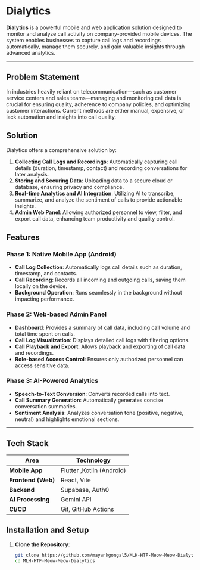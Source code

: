 # Dialytics

**Dialytics** is a powerful mobile and web application solution designed to monitor and analyze call activity on company-provided mobile devices. The system enables businesses to capture call logs and recordings automatically, manage them securely, and gain valuable insights through advanced analytics.

---

## Problem Statement

In industries heavily reliant on telecommunication—such as customer service centers and sales teams—managing and monitoring call data is crucial for ensuring quality, adherence to company policies, and optimizing customer interactions. Current methods are either manual, expensive, or lack automation and insights into call quality. 

## Solution

Dialytics offers a comprehensive solution by:
1. **Collecting Call Logs and Recordings**: Automatically capturing call details (duration, timestamp, contact) and recording conversations for later analysis.
2. **Storing and Securing Data**: Uploading data to a secure cloud or database, ensuring privacy and compliance.
3. **Real-time Analytics and AI Integration**: Utilizing AI to transcribe, summarize, and analyze the sentiment of calls to provide actionable insights.
4. **Admin Web Panel**: Allowing authorized personnel to view, filter, and export call data, enhancing team productivity and quality control.

## Features

### Phase 1: Native Mobile App (Android)
- **Call Log Collection**: Automatically logs call details such as duration, timestamp, and contacts.
- **Call Recording**: Records all incoming and outgoing calls, saving them locally on the device.
- **Background Operation**: Runs seamlessly in the background without impacting performance.

### Phase 2: Web-based Admin Panel
- **Dashboard**: Provides a summary of call data, including call volume and total time spent on calls.
- **Call Log Visualization**: Displays detailed call logs with filtering options.
- **Call Playback and Export**: Allows playback and exporting of call data and recordings.
- **Role-based Access Control**: Ensures only authorized personnel can access sensitive data.

### Phase 3: AI-Powered Analytics
- **Speech-to-Text Conversion**: Converts recorded calls into text.
- **Call Summary Generation**: Automatically generates concise conversation summaries.
- **Sentiment Analysis**: Analyzes conversation tone (positive, negative, neutral) and highlights emotional sections.

---

## Tech Stack

| Area               | Technology                          |
|--------------------|-------------------------------------|
| **Mobile App**     | Flutter ,Kotlin (Android)           |
| **Frontend (Web)** | React, Vite                         |
| **Backend**        | Supabase, Auth0                     |
| **AI Processing**  | Gemini API                          |
| **CI/CD**          | Git, GitHub Actions                 |


## Installation and Setup

1. **Clone the Repository**:
   ```bash
   git clone https://github.com/mayankgongal5/MLH-HTF-Meow-Meow-Dialytics
   cd MLH-HTF-Meow-Meow-Dialytics
